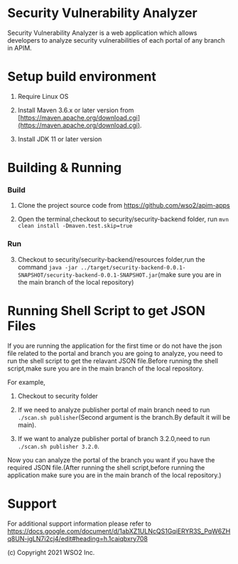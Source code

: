 # Security Vulnerability Analyzer

Security Vulnerability Analyzer is a web application which allows developers to analyze security vulnerabilities of each portal of any branch in APIM.

# Setup build environment

1. Require Linux OS

2. Install Maven 3.6.x or later version from [https://maven.apache.org/download.cgi](https://maven.apache.org/download.cgi).

3. Install JDK 11 or later version

# Building & Running

### Build

1.  Clone the project source code from https://github.com/wso2/apim-apps

2.  Open the terminal,checkout to security/security-backend folder, run `mvn clean install -Dmaven.test.skip=true`

### Run

3. Checkout to security/security-backend/resources folder,run the command `java -jar ../target/security-backend-0.0.1-SNAPSHOT/security-backend-0.0.1-SNAPSHOT.jar`(make sure you are in the main branch of the local repository)

# Running Shell Script to get JSON Files

If you are running the application for the first time or do not have the json file related to the portal and branch you are going to analyze, you need to run the shell script to get the relavant JSON file.Before running the shell script,make sure you are in the main branch of the local repository.

For example,

1. Checkout to security folder

1. If we need to analyze publisher portal of main branch need to run `./scan.sh publisher`(Second argument is the branch.By default it will be main).

1. If we want to analyze publisher portal of branch 3.2.0,need to run `./scan.sh publisher 3.2.0`.

Now you can analyze the portal of the branch you want if you have the required JSON file.(After running the shell script,before running the application make sure you are in the main branch of the local repository.)

# Support

For additional support information please refer to https://docs.google.com/document/d/1abXZ1ULNcQS1GqiERYR3S_PqW6ZHq8UN-jgLN7i2cj4/edit#heading=h.1caiqbxry708

(c) Copyright 2021 WSO2 Inc.
